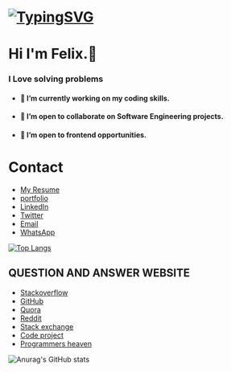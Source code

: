 
<!--
**Uzo-Felix/Uzo-Felix** is a ✨ _special_ ✨ repository because its `README.md` (this file) appears on your GitHub profile.

Here are some ideas to get you started:

- 🔭 I’m currently working on ...
- 🌱 I’m currently learning ...
- 👯 I’m looking to collaborate on ...
- 🤔 I’m looking for help with ...
- 💬 Ask me about ...
- 📫 How to reach me: ...
- 😄 Pronouns: ...
- ⚡ Fun fact: ...
-->
# [![TypingSVG](https://readme-typing-svg.demolab.com?lines=Hey!+You+Are+Welcome+To+My+Profile;My+Name+Is+ONYEKWELU+FELIX;I+Enjoy+Coding;I+Learn+By+Doing)](https://git.io/typing-svg)
# Hi I'm Felix.👋

### I Love solving problems

- #### 🔭 I’m currently working on my coding skills.
- #### 👯 I’m open to collaborate on Software Engineering projects.
- #### 👯 I’m open to frontend opportunities.

# Contact 
* [My Resume](https://www.dropbox.com/s/5ozv9kdv4gmytis/Onyekwelu_Uzo.pdf?dl=0)
* [portfolio](https://uzo-felix.github.io/myPortfolio)
* [LinkedIn](https://www.linkedin.com/in/onyekwelu-felix-42b66a187)
* [Twitter](https://twitter.com/Felix_Uzoch)
* [Email](mailto:uzochukwuonyekwelu03@gmail.com)
* [WhatsApp](https://wa.link/1sta6r)

[![Top Langs](https://github-readme-stats.vercel.app/api/top-langs/?username=Uzo-Felix&layout=compact)](https://github.com/Uzo-Felix/github-readme-stats)

## QUESTION AND ANSWER WEBSITE 
* [Stackoverflow](https://Stackoverflow.com/)
* [GitHub](https://github.com/)
* [Quora](https://quora.com/)
* [Reddit](https://reddit.com/)
* [Stack exchange](https://Stackexchange.com/)
* [Code project](https://codeproject.com/)
* [Programmers heaven](https://programmersheaven.com/)

![Anurag's GitHub stats](https://github-readme-stats.vercel.app/api?username=Uzo-Felix&show_icons=true&theme=radical)


